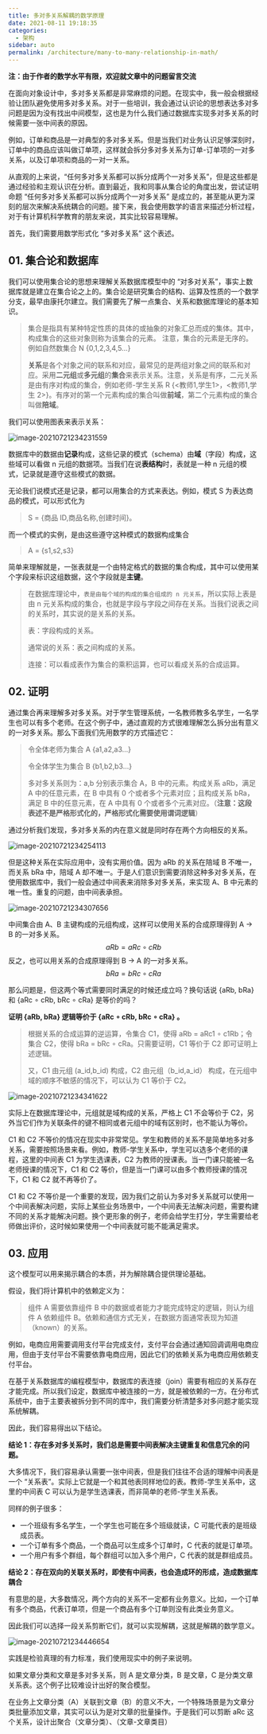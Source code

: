```yaml
---
title: 多对多关系解耦的数学原理
date: 2021-08-11 19:18:35
categories: 
  - 架构
sidebar: auto
permalink: /architecture/many-to-many-relationship-in-math/
---
```


**注：由于作者的数学水平有限，欢迎就文章中的问题留言交流**

在面向对象设计中，多对多关系都是非常麻烦的问题。在现实中，我一般会根据经验让团队避免使用多对多关系。对于一些培训，我会通过认识论的思想表达多对多问题是因为没有找出中间模型，这也是为什么我们通过数据库实现多对多关系的时候需要一张中间表的原因。

例如，订单和商品是一对典型的多对多关系。但是当我们对业务认识足够深刻时，订单中的商品应该叫做订单项，这样就会拆分多对多关系为订单-订单项的一对多关系，以及订单项和商品的一对一关系。

从直观的上来说，“任何多对多关系都可以拆分成两个一对多关系”，但是这些都是通过经验和主观认识在分析。直到最近，我和同事从集合论的角度出发，尝试证明命题 “任何多对多关系都可以拆分成两个一对多关系” 是成立的，甚至能从更为深刻的层次来解决系统耦合的问题。接下来，我会使用数学的语言来描述分析过程，对于有计算机科学教育的朋友来说，其实比较容易理解。

首先，我们需要用数学形式化 “多对多关系” 这个表述。



## 01. 集合论和数据库

 我们可以使用集合论的思想来理解关系数据库模型中的 “对多对关系”，事实上数据库就是建立在集合论之上的。集合论是研究集合的结构、运算及性质的一个数学分支，最早由康托尔建立。我们需要先了解一点集合、关系和数据库理论的基本知识。

> 集合是指具有某种特定性质的具体的或抽象的对象汇总而成的集体。其中，构成集合的这些对象则称为该集合的元素。 注意，集合的元素是无序的。例如自然数集合 N {0,1,2,3,4,5...}
>
> **关系**是各个对象之间的联系和对应，最常见的是两组对象之间的联系和对应。采用**二元组**或**多元组**的**集合**来表示关系。注意，关系是有序，二元关系是由有序对构成的集合，例如老师-学生关系 R {<教师1,学生1>，<教师1,学生 2>}。有序对的第一个元素构成的集合叫做**前域**，第二个元素构成的集合叫做**陪域**。



我们可以使用图表来表示关系：

![image-20210721234231559](./many-to-many-relationship-in-math/image-20210721234231559.png)



数据库中的数据由**记录**构成，这些记录的模式（schema）由**域**（字段）构成，这些域可以看做 n 元组的数据项。当我们在说**表结构**时，表就是一种 n 元组的模式，记录就是遵守这些模式的数据。

无论我们说模式还是记录，都可以用集合的方式来表达。例如，模式 S 为表达商品的模式，可以形式化为

> S = {商品 ID,商品名称,创建时间}。

而一个模式的实例，是由这些遵守这种模式的数据构成集合

>  A = {s1,s2,s3}

简单来理解就是，一张表就是一个由特定格式的数据的集合构成，其中可以使用某个字段来标识这组数据，这个字段就是**主键**。

>  在数据库理论中，`表是由每个域的构成的集合组成的 n 元关系`，所以实际上表是由 n 元关系构成的集合，也就是字段与字段之间存在关系。当我们说表之间的关系时，其实说的是关系的关系。
>
>  表：字段构成的关系。
>
>  通常说的关系：表之间构成的关系。
>
>  连接：可以看成表作为集合的乘积运算，也可以看成关系的合成运算。

## 02. 证明

通过集合再来理解多对多关系。对于学生管理系统，一名教师教多名学生，一名学生也可以有多个老师。在这个例子中，通过直观的方式很难理解怎么拆分出有意义的一对多关系。那么下面我们先用数学的方式描述它：

> 令全体老师为集合 A {a1,a2,a3...}
>
> 令全体学生为集合 B {b1,b2,b3...}
>
> 多对多关系则为：a,b 分别表示集合 A，B 中的元素。构成关系 aRb，满足 A 中的任意元素，在 B 中具有 0 个或者多个元素对应；且构成关系 bRa，满足 B 中的任意元素，在 A 中具有 0 个或者多个元素对应。（**注意：这段表述不是严格形式化的，严格形式化需要使用谓词逻辑**）

通过分析我们发现，多对多关系的内在意义就是同时存在两个方向相反的关系。

![image-20210721234254113](./many-to-many-relationship-in-math/image-20210721234254113.png)



但是这种关系在实际应用中，没有实用价值。因为 aRb 的关系在陪域 B 不唯一，而关系 bRa 中，陪域 A 却不唯一。于是人们意识到需要消除这种多对多关系，在使用数据库中，我们一般会通过中间表来消除多对多关系，来实现 A、B 中元素的唯一性。重复的问题，由中间表承担。



![image-20210721234307656](./many-to-many-relationship-in-math/image-20210721234307656.png)

中间集合由 A、B 主键构成的元组构成，这样可以使用关系的合成原理得到 A -> B 的一对多关系。
$$
aRb = aRc \circ cRb
$$
反之，也可以用关系的合成原理得到 B -> A 的一对多关系。
$$
bRa = bRc \circ cRa
$$

那么问题是，但这两个等式需要同时满足的时候还成立吗？换句话说 {aRb, bRa} 和 {aRc $\circ$​ cRb, bRc $\circ$​​ cRa} 是等价的吗？

**证明  {aRb, bRa}  逻辑等价于  {aRc $\circ$ cRb, bRc $\circ$ cRa} 。**

>  根据关系的合成运算的逆运算，令集合 C1，使得 aRb = aRc1 $\circ$ c1Rb；令集合 C2，使得 bRa = bRc $\circ$ cRa。只需要证明，C1 等价于 C2 即可证明上述逻辑。
>
> 又，C1 由元组 (a_id,b_id) 构成，C2 由元组（b_id,a_id） 构成，在元组中域的顺序不敏感的情况下，可以认为 C1 等价于 C2。

![image-20210721234341622](./many-to-many-relationship-in-math/image-20210721234341622.png)

实际上在数据库理论中，元组就是域构成的关系，严格上 C1 不会等价于 C2，另外当它们作为关联条件的键不相同或者元组中的域有区别时，也不能认为等价。

C1 和 C2 不等价的情况在现实中非常常见。学生和教师的关系不是简单地多对多关系，需要按照场景来看。例如，教师-学生关系中，学生可以选多个老师的课程，这里的中间表 C1 为学生选课表，C2 为教师的授课表。当一门课只能被一名老师授课的情况下，C1 和 C2 等价，但是当一门课可以由多个教师授课的情况下，C1 和 C2 就不再等价了。

C1 和 C2 不等价是一个重要的发现，因为我们之前认为多对多关系就可以使用一个中间表解决问题，实际上某些业务场景中，一个中间表无法解决问题，需要构建不同的关系才能解决问题。换个更形象的例子，老师会给学生打分，学生需要给老师做出评价，这时候如果使用一个中间表就可能不能满足需求。

## 03. 应用

这个模型可以用来揭示耦合的本质，并为解除耦合提供理论基础。

假设，我们将计算机中的依赖定义为：

> 组件 A 需要依靠组件 B 中的数据或者能力才能完成特定的逻辑，则认为组件 A 依赖组件 B。依赖和通信方式无关，在数据方面通常表现为知道（known）的关系。

例如，电商应用需要调用支付平台完成支付，支付平台会通过通知回调调用电商应用，但由于支付平台不需要依靠电商应用，因此它们的依赖关系为电商应用依赖支付平台。

在基于关系数据库的编程模型中，数据库的表连接（join）需要有相应的关系存在才能完成。所以我们设定，数据库中被连接的一方，就是被依赖的一方。在分布式系统中，由于主要表被拆分到不同的库中，我们需要分析清楚多对多问题才能实现系统解耦。

因此，我们容易得出以下结论。

**结论 1：存在多对多关系时，我们总是需要中间表解决主键重复和信息冗余的问题。**

大多情况下，我们容易承认需要一张中间表，但是我们往往不合适的理解中间表是一个 “关系表”。实际上它就是一个和其他表同样地位的表。教师-学生关系中，这里的中间表 C 可以认为是学生选课表，而非简单的老师-学生关系表。

同样的例子很多：

- 一个班级有多名学生，一个学生也可能在多个班级就读，C 可能代表的是班级成员表。
- 一个订单有多个商品，一个商品可以生成多个订单时，C 代表的就是订单项。
- 一个用户有多个群组，每个群组可以加入多个用户，C 代表的就是群组成员。

**结论 2：存在双向的关联关系时，即使有中间表，也会造成环的形成，造成数据库耦合**

有意思的是，大多数情况，两个方向的关系不一定都有业务意义。比如，一个订单有多个商品，代表订单项，但是一个商品有多个订单则没有此类业务意义。

因此我们可以选择一段关系剪断它们，就可以实现解耦，这就是解耦的数学意义。

![image-20210721234446654](./many-to-many-relationship-in-math/image-20210721234446654.png)

实践是检验真理的有力标准，我们使用现实中的例子来说明。

如果文章分类和文章是多对多关系，则 A 是文章分类，B 是文章，C 是分类文章关系表。这个例子比较难设计出好的聚合模型。

在业务上文章分类（A）关联到文章（B）的意义不大，一个特殊场景是为文章分类批量添加文章，其实可以认为是对文章的批量操作。于是我们可以剪断 aRc 这个关系，设计出聚合（文章分类）、（文章-文章类目）

